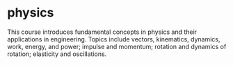 # physics
This course introduces fundamental concepts in physics and their applications in engineering. Topics include vectors, kinematics, dynamics, work, energy, and power; impulse and momentum; rotation and dynamics of rotation; elasticity and oscillations.

